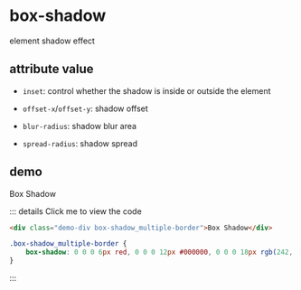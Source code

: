 # box-shadow

element shadow effect

## attribute value

- `inset`: control whether the shadow is inside or outside the element

- `offset-x`/`offset-y`: shadow offset

- `blur-radius`: shadow blur area

- `spread-radius`: shadow spread

## demo

<div class="demo-div box-shadow_multiple-border">Box Shadow</div>

::: details Click me to view the code
```html
<div class="demo-div box-shadow_multiple-border">Box Shadow</div>
```

```css
.box-shadow_multiple-border {
    box-shadow: 0 0 0 6px red, 0 0 0 12px #000000, 0 0 0 18px rgb(242, 226, 3);
}
```
:::

